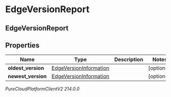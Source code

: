 # EdgeVersionReport

## EdgeVersionReport

## Properties

|Name | Type | Description | Notes|
|------------ | ------------- | ------------- | -------------|
| **oldest_version** | [EdgeVersionInformation](EdgeVersionInformation) |  | [optional] |
| **newest_version** | [EdgeVersionInformation](EdgeVersionInformation) |  | [optional] |



_PureCloudPlatformClientV2 214.0.0_
